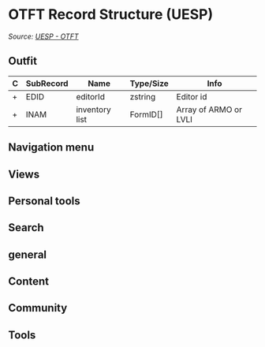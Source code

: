 # OTFT Record Structure (UESP)

*Source: [UESP - OTFT](https://en.uesp.net/wiki/Skyrim_Mod:Mod_File_Format/OTFT)*

## Outfit

| C | SubRecord | Name | Type/Size | Info |
| --- | --- | --- | --- | --- |
| + | EDID | editorId | zstring | Editor id |
| + | INAM | inventory list | FormID[] | Array of ARMO or LVLI |

## Navigation menu

## Views

## Personal tools

## Search

## general

## Content

## Community

## Tools

